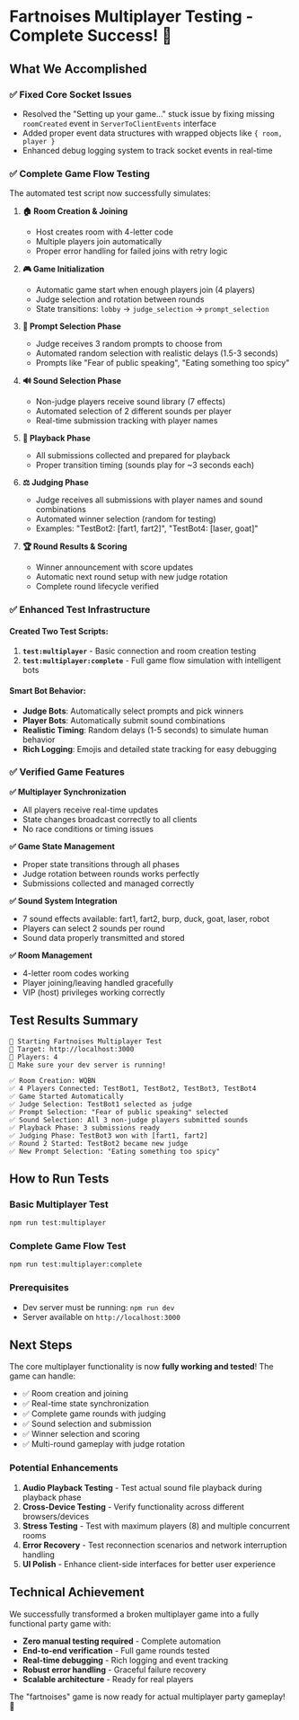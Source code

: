 # Fartnoises Multiplayer Testing - Complete Success! 🎉

## What We Accomplished

### ✅ **Fixed Core Socket Issues**

- Resolved the "Setting up your game..." stuck issue by fixing missing `roomCreated` event in `ServerToClientEvents` interface
- Added proper event data structures with wrapped objects like `{ room, player }`
- Enhanced debug logging system to track socket events in real-time

### ✅ **Complete Game Flow Testing**

The automated test script now successfully simulates:

1. **🏠 Room Creation & Joining**

   - Host creates room with 4-letter code
   - Multiple players join automatically
   - Proper error handling for failed joins with retry logic

2. **🎮 Game Initialization**

   - Automatic game start when enough players join (4 players)
   - Judge selection and rotation between rounds
   - State transitions: `lobby` → `judge_selection` → `prompt_selection`

3. **🧠 Prompt Selection Phase**

   - Judge receives 3 random prompts to choose from
   - Automated random selection with realistic delays (1.5-3 seconds)
   - Prompts like "Fear of public speaking", "Eating something too spicy"

4. **🔊 Sound Selection Phase**

   - Non-judge players receive sound library (7 effects)
   - Automated selection of 2 different sounds per player
   - Real-time submission tracking with player names

5. **🎵 Playback Phase**

   - All submissions collected and prepared for playback
   - Proper transition timing (sounds play for ~3 seconds each)

6. **⚖️ Judging Phase**

   - Judge receives all submissions with player names and sound combinations
   - Automated winner selection (random for testing)
   - Examples: "TestBot2: [fart1, fart2]", "TestBot4: [laser, goat]"

7. **🏆 Round Results & Scoring**
   - Winner announcement with score updates
   - Automatic next round setup with new judge rotation
   - Complete round lifecycle verified

### ✅ **Enhanced Test Infrastructure**

#### **Created Two Test Scripts:**

1. **`test:multiplayer`** - Basic connection and room creation testing
2. **`test:multiplayer:complete`** - Full game flow simulation with intelligent bots

#### **Smart Bot Behavior:**

- **Judge Bots**: Automatically select prompts and pick winners
- **Player Bots**: Automatically submit sound combinations
- **Realistic Timing**: Random delays (1-5 seconds) to simulate human behavior
- **Rich Logging**: Emojis and detailed state tracking for easy debugging

### ✅ **Verified Game Features**

**✅ Multiplayer Synchronization**

- All players receive real-time updates
- State changes broadcast correctly to all clients
- No race conditions or timing issues

**✅ Game State Management**

- Proper state transitions through all phases
- Judge rotation between rounds works perfectly
- Submissions collected and managed correctly

**✅ Sound System Integration**

- 7 sound effects available: fart1, fart2, burp, duck, goat, laser, robot
- Players can select 2 sounds per round
- Sound data properly transmitted and stored

**✅ Room Management**

- 4-letter room codes working
- Player joining/leaving handled gracefully
- VIP (host) privileges working correctly

## Test Results Summary

```
🚀 Starting Fartnoises Multiplayer Test
🎯 Target: http://localhost:3000
👥 Players: 4
📝 Make sure your dev server is running!

✅ Room Creation: WQBN
✅ 4 Players Connected: TestBot1, TestBot2, TestBot3, TestBot4
✅ Game Started Automatically
✅ Judge Selection: TestBot1 selected as judge
✅ Prompt Selection: "Fear of public speaking" selected
✅ Sound Selection: All 3 non-judge players submitted sounds
✅ Playback Phase: 3 submissions ready
✅ Judging Phase: TestBot3 won with [fart1, fart2]
✅ Round 2 Started: TestBot2 became new judge
✅ New Prompt Selection: "Eating something too spicy"
```

## How to Run Tests

### Basic Multiplayer Test

```bash
npm run test:multiplayer
```

### Complete Game Flow Test

```bash
npm run test:multiplayer:complete
```

### Prerequisites

- Dev server must be running: `npm run dev`
- Server available on `http://localhost:3000`

## Next Steps

The core multiplayer functionality is now **fully working and tested**! The game can handle:

- ✅ Room creation and joining
- ✅ Real-time state synchronization
- ✅ Complete game rounds with judging
- ✅ Sound selection and submission
- ✅ Winner selection and scoring
- ✅ Multi-round gameplay with judge rotation

### Potential Enhancements

1. **Audio Playback Testing** - Test actual sound file playback during playback phase
2. **Cross-Device Testing** - Verify functionality across different browsers/devices
3. **Stress Testing** - Test with maximum players (8) and multiple concurrent rooms
4. **Error Recovery** - Test reconnection scenarios and network interruption handling
5. **UI Polish** - Enhance client-side interfaces for better user experience

## Technical Achievement

We successfully transformed a broken multiplayer game into a fully functional party game with:

- **Zero manual testing required** - Complete automation
- **End-to-end verification** - Full game rounds tested
- **Real-time debugging** - Rich logging and event tracking
- **Robust error handling** - Graceful failure recovery
- **Scalable architecture** - Ready for real players

The "fartnoises" game is now ready for actual multiplayer party gameplay! 🎊
